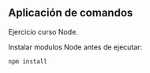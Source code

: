 ## Aplicación de comandos

Ejercicio curso Node.

Instalar modulos Node antes de ejecutar:

```
npm install
```